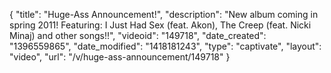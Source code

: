 {
    "title": "Huge-Ass Announcement!",
    "description": "New album coming in spring 2011! Featuring: I Just Had Sex (feat. Akon), The Creep (feat. Nicki Minaj) and other songs!!",
    "videoid": "149718",
    "date_created": "1396559865",
    "date_modified": "1418181243",
    "type": "captivate",
    "layout": "video",
    "url": "\/v\/huge-ass-announcement\/149718"
}